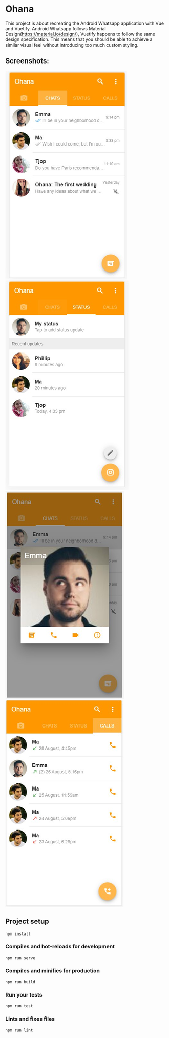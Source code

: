 # Ohana

This project is about recreating the Android Whatsapp application with Vue and Vuetify. Android Whatsapp follows Material Design(<https://material.io/design/>), Vuetify happens to follow the same design specification. This means that you should be able to achieve a similar visual feel without introducing too much custom styling.

## Screenshots:

![Alt text](./src/assets/screenshots/screen_1.jpg?raw=true 'Chats')
![Alt text](./src/assets/screenshots/screen_2.jpg?raw=true 'Status')
![Alt text](./src/assets/screenshots/screen_3.jpg?raw=true 'Preview')
![Alt text](./src/assets/screenshots/screen_4.jpg?raw=true 'Calls')

## Project setup

```
npm install
```

### Compiles and hot-reloads for development

```
npm run serve
```

### Compiles and minifies for production

```
npm run build
```

### Run your tests

```
npm run test
```

### Lints and fixes files

```
npm run lint
```
